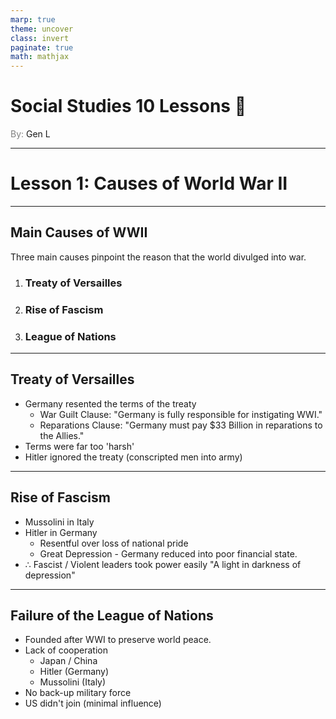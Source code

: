 ```yaml
---
marp: true
theme: uncover
class: invert
paginate: true
math: mathjax
---
```


# <!--fit-->Social Studies 10 Lessons :book:

<span style="color:grey">By:</span> Gen L

<!--_footer: In partnership with Hyperion University, 2023-->

---

# Lesson 1: Causes of World War II

---

## Main Causes of WWII

Three main causes pinpoint the reason that the world divulged into war.

1) ### Treaty of Versailles
2) ### Rise of Fascism
3) ### League of Nations

---

## Treaty of Versailles

* Germany resented the terms of the treaty
    * War Guilt Clause: "Germany is fully responsible for instigating WWI."
    * Reparations Clause: "Germany must pay $33 Billion in reparations to the Allies."
* Terms were far too 'harsh'
* Hitler ignored the treaty (conscripted men into army)

---

## Rise of Fascism

* Mussolini in Italy
* Hitler in Germany
    * Resentful over loss of national pride
    * Great Depression - Germany reduced into poor financial state.
* $\therefore$ Fascist / Violent leaders took power easily
"A light in darkness of depression"

---

## Failure of the League of Nations

* Founded after WWI to preserve world peace.
* Lack of cooperation
    * Japan / China
    * Hitler (Germany)
    * Mussolini (Italy)
* No back-up military force
* US didn't join (minimal influence)